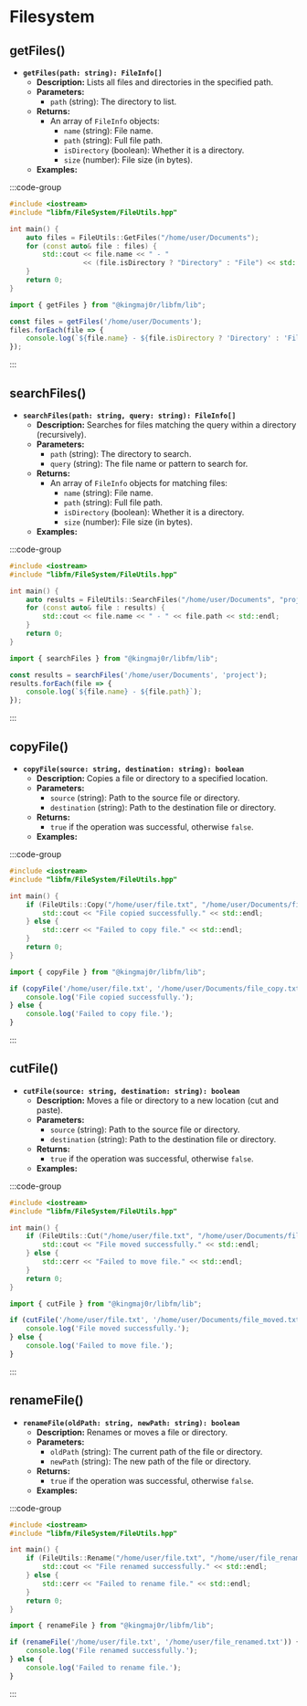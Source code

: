 # **Filesystem**

## getFiles()
- **`getFiles(path: string): FileInfo[]`**  
  - **Description:** Lists all files and directories in the specified path.  
  - **Parameters:**  
    - `path` (string): The directory to list.  
  - **Returns:**  
    - An array of `FileInfo` objects:
      - `name` (string): File name.
      - `path` (string): Full file path.
      - `isDirectory` (boolean): Whether it is a directory.
      - `size` (number): File size (in bytes).
  - **Examples:**

:::code-group

```cpp [C++]
#include <iostream>
#include "libfm/FileSystem/FileUtils.hpp"

int main() {
    auto files = FileUtils::GetFiles("/home/user/Documents");
    for (const auto& file : files) {
        std::cout << file.name << " - " 
                  << (file.isDirectory ? "Directory" : "File") << std::endl;
    }
    return 0;
}
```

```javascript [Node.js]
import { getFiles } from "@kingmaj0r/libfm/lib";

const files = getFiles('/home/user/Documents');
files.forEach(file => {
    console.log(`${file.name} - ${file.isDirectory ? 'Directory' : 'File'}`);
});
```

:::

## searchFiles()
- **`searchFiles(path: string, query: string): FileInfo[]`**  
  - **Description:** Searches for files matching the query within a directory (recursively).  
  - **Parameters:**  
    - `path` (string): The directory to search.  
    - `query` (string): The file name or pattern to search for.  
  - **Returns:**  
    - An array of `FileInfo` objects for matching files:
      - `name` (string): File name.
      - `path` (string): Full file path.
      - `isDirectory` (boolean): Whether it is a directory.
      - `size` (number): File size (in bytes).
  - **Examples:**

:::code-group

```cpp [C++]
#include <iostream>
#include "libfm/FileSystem/FileUtils.hpp"

int main() {
    auto results = FileUtils::SearchFiles("/home/user/Documents", "project");
    for (const auto& file : results) {
        std::cout << file.name << " - " << file.path << std::endl;
    }
    return 0;
}
```

```javascript [Node.js]
import { searchFiles } from "@kingmaj0r/libfm/lib";

const results = searchFiles('/home/user/Documents', 'project');
results.forEach(file => {
    console.log(`${file.name} - ${file.path}`);
});
```

:::

## copyFile()
- **`copyFile(source: string, destination: string): boolean`**  
  - **Description:** Copies a file or directory to a specified location.  
  - **Parameters:**  
    - `source` (string): Path to the source file or directory.  
    - `destination` (string): Path to the destination file or directory.  
  - **Returns:**  
    - `true` if the operation was successful, otherwise `false`.  
  - **Examples:**

:::code-group

```cpp [C++]
#include <iostream>
#include "libfm/FileSystem/FileUtils.hpp"

int main() {
    if (FileUtils::Copy("/home/user/file.txt", "/home/user/Documents/file_copy.txt")) {
        std::cout << "File copied successfully." << std::endl;
    } else {
        std::cerr << "Failed to copy file." << std::endl;
    }
    return 0;
}
```

```javascript [Node.js]
import { copyFile } from "@kingmaj0r/libfm/lib";

if (copyFile('/home/user/file.txt', '/home/user/Documents/file_copy.txt')) {
    console.log('File copied successfully.');
} else {
    console.log('Failed to copy file.');
}
```

:::

## cutFile()
- **`cutFile(source: string, destination: string): boolean`**  
  - **Description:** Moves a file or directory to a new location (cut and paste).  
  - **Parameters:**  
    - `source` (string): Path to the source file or directory.  
    - `destination` (string): Path to the destination file or directory.  
  - **Returns:**  
    - `true` if the operation was successful, otherwise `false`.  
  - **Examples:**

:::code-group

```cpp [C++]
#include <iostream>
#include "libfm/FileSystem/FileUtils.hpp"

int main() {
    if (FileUtils::Cut("/home/user/file.txt", "/home/user/Documents/file_moved.txt")) {
        std::cout << "File moved successfully." << std::endl;
    } else {
        std::cerr << "Failed to move file." << std::endl;
    }
    return 0;
}
```

```javascript [Node.js]
import { cutFile } from "@kingmaj0r/libfm/lib";

if (cutFile('/home/user/file.txt', '/home/user/Documents/file_moved.txt')) {
    console.log('File moved successfully.');
} else {
    console.log('Failed to move file.');
}
```

:::

## renameFile()
- **`renameFile(oldPath: string, newPath: string): boolean`**  
  - **Description:** Renames or moves a file or directory.  
  - **Parameters:**  
    - `oldPath` (string): The current path of the file or directory.  
    - `newPath` (string): The new path of the file or directory.  
  - **Returns:**  
    - `true` if the operation was successful, otherwise `false`.  
  - **Examples:**

:::code-group

```cpp [C++]
#include <iostream>
#include "libfm/FileSystem/FileUtils.hpp"

int main() {
    if (FileUtils::Rename("/home/user/file.txt", "/home/user/file_renamed.txt")) {
        std::cout << "File renamed successfully." << std::endl;
    } else {
        std::cerr << "Failed to rename file." << std::endl;
    }
    return 0;
}
```

```javascript [Node.js]
import { renameFile } from "@kingmaj0r/libfm/lib";

if (renameFile('/home/user/file.txt', '/home/user/file_renamed.txt')) {
    console.log('File renamed successfully.');
} else {
    console.log('Failed to rename file.');
}
```

:::
